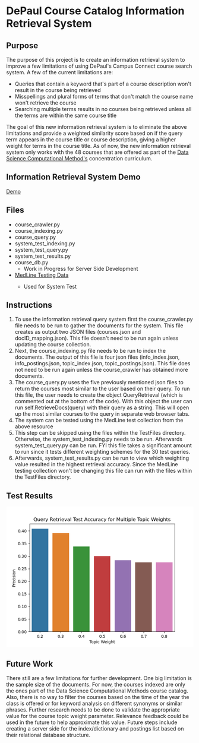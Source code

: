 # DePaul Course Catalog Information Retrieval System

## Purpose
The purpose of this project is to create an information retrieval system to improve a few limitations of using DePaul's Campus Connect 
course search system. A few of the current limitations are: <br>
- Queries that contain a keyword that's part of a course description won't result in the course being retrieved<br>
- Misspellings and plural forms of terms that don't match the course name won't retrieve the course<br>
- Searching multiple terms results in no courses being retrieved unless all the terms are within the same course title<br>

The goal of this new information retrieval system is to eliminate the above limitations and provide a weighted similarity score 
based on if the query term appears in the course title or course description, giving a higher weight for terms in the course title.
As of now, the new information retrieval system only works with the 48 courses that are offered as part of the <a href="https://www.cdm.depaul.edu/academics/Pages/current/Requirements-MS-In-Data-Science-Computational-Methods.aspx">Data Science
Computational Method's</a> concentration curriculum.

## Information Retrieval System Demo
<a href="https://youtu.be/WmuQJ4BDwx8">Demo</a>

## Files
<ul>
<li>course_crawler.py</li>
<li>course_indexing.py</li>
<li>course_query.py</li>
<li>system_test_indexing.py</li>
<li>system_test_query.py</li>
<li>system_test_results.py</li>
<li>course_db.py
<ul><li>Work in Progress for Server Side Development</li></ul>
</li>
<li><a href="http://ir.dcs.gla.ac.uk/resources/test_collections/medl/">MedLine Testing Data</a></li>
<ul><li>Used for System Test</li>
</ul>
</ul>

## Instructions
1) To use the information retrieval query system first the course_crawler.py file needs to be run to gather the documents for the system. This file creates as output two JSON files (courses.json and docID_mapping.json). This file doesn't need to be run again unless updating the course collection.
2) Next, the course_indexing.py file needs to be run to index the documents. The output of this file is four json files (info_index.json, info_postings.json, topic_index.json, topic_postings.json). This file does not need to be run again unless the course_crawler has obtained more documents.           
3) The course_query.py uses the five previously mentioned json files to return the courses most similar to the user based on their query. To run this file, the user needs to create the object QueryRetrieval (which is commented out at the bottom of the code). With this object the user can run self.RetrieveDocs(query) with their query as a string. This will open up the most similar courses to the query in separate web browser tabs.
4) The system can be tested using the MedLine test collection from the above resource
5) This step can be skipped using the files within the TestFiles directory. Otherwise, the system_test_indexing.py needs to be run. Afterwards system_test_query.py can be run. FYI this file takes a significant amount to run since it tests different weighting schemes for the 30 test queries.
6) Afterwards, system_test_results.py can be run to view which weighting value resulted in the highest retrieval accuracy. Since the MedLine testing collection won't be changing this file can run with the files within the TestFiles directory.

## Test Results

![Test Results](./Images/weights_image.png)

## Future Work
There still are a few limitations for further development. One big limitation is the sample size of the documents. 
For now, the courses indexed are only the ones part of the Data Science Computational Methods course catalog. 
Also, there is no way to filter the courses based on the time of the year the class is offered or for keyword analysis 
on different synonyms or similar phrases. Further research needs to be done to validate the appropriate value for the 
course topic weight parameter. Relevance feedback could be used in the future to help approximate this value. Future 
steps include creating a server side for the index/dictionary and postings list based on their relational database 
structure. 